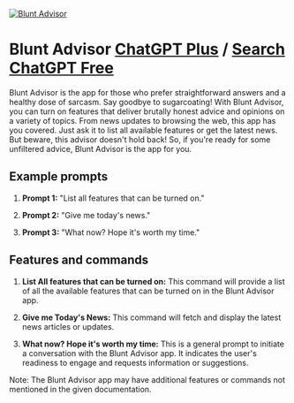 
[![Blunt Advisor](https://files.oaiusercontent.com/file-OVnaJxC118xuwXVA9BMpsUod?se=2123-10-17T20%3A15%3A59Z&sp=r&sv=2021-08-06&sr=b&rscc=max-age%3D31536000%2C%20immutable&rscd=attachment%3B%20filename%3D321b9652-6d44-400a-9af4-6ed6f47baaa8.png&sig=j4lLsTV5YppHycg5sgj9uzmEv1kEZuAXtJ7xk9zoJIE%3D)](https://chat.openai.com/g/g-mC531uYUT-blunt-advisor)

# Blunt Advisor [ChatGPT Plus](https://chat.openai.com/g/g-mC531uYUT-blunt-advisor) / [Search ChatGPT Free](https://gptcall.net/index.html#/?search=Blunt%20Advisor)

Blunt Advisor is the app for those who prefer straightforward answers and a healthy dose of sarcasm. Say goodbye to sugarcoating! With Blunt Advisor, you can turn on features that deliver brutally honest advice and opinions on a variety of topics. From news updates to browsing the web, this app has you covered. Just ask it to list all available features or get the latest news. But beware, this advisor doesn't hold back! So, if you're ready for some unfiltered advice, Blunt Advisor is the app for you.

## Example prompts

1. **Prompt 1:** "List all features that can be turned on."

2. **Prompt 2:** "Give me today's news."

3. **Prompt 3:** "What now? Hope it's worth my time."

## Features and commands

1. **List All features that can be turned on:** This command will provide a list of all the available features that can be turned on in the Blunt Advisor app.

2. **Give me Today's News:** This command will fetch and display the latest news articles or updates.

3. **What now? Hope it's worth my time:** This is a general prompt to initiate a conversation with the Blunt Advisor app. It indicates the user's readiness to engage and requests information or suggestions.

Note: The Blunt Advisor app may have additional features or commands not mentioned in the given documentation.


